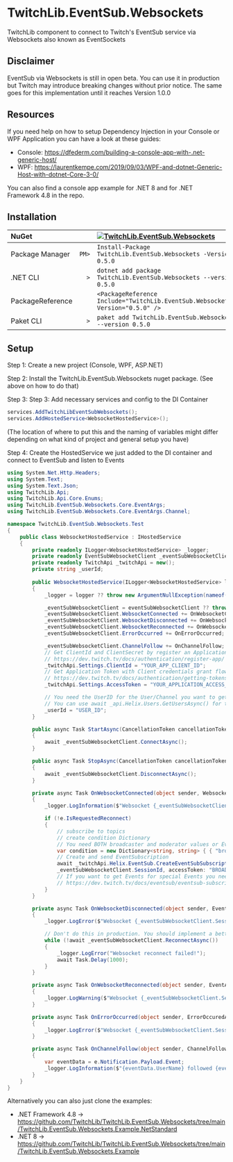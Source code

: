 # TwitchLib.EventSub.Websockets
TwitchLib component to connect to Twitch's EventSub service via Websockets also known as EventSockets

## Disclaimer
EventSub via Websockets is still in open beta.
You can use it in production but Twitch may introduce breaking changes without prior notice.
The same goes for this implementation until it reaches Version 1.0.0

## Resources
If you need help on how to setup Dependency Injection in your Console or WPF Application you can have a look at these guides:
- Console: https://dfederm.com/building-a-console-app-with-.net-generic-host/
- WPF: https://laurentkempe.com/2019/09/03/WPF-and-dotnet-Generic-Host-with-dotnet-Core-3-0/

You can also find a console app example for .NET 8 and for .NET Framework 4.8 in the repo.

## Installation

| NuGet            |       | [![TwitchLib.EventSub.Websockets][1]][2]                                       |
| :--------------- | ----: | :--------------------------------------------------------------------------- |
| Package Manager  | `PM>` | `Install-Package TwitchLib.EventSub.Websockets -Version 0.5.0`                 |
| .NET CLI         | `>`   | `dotnet add package TwitchLib.EventSub.Websockets --version 0.5.0`             |
| PackageReference |       | `<PackageReference Include="TwitchLib.EventSub.Websockets" Version="0.5.0" />` |
| Paket CLI        | `>`   | `paket add TwitchLib.EventSub.Websockets --version 0.5.0`                      |

[1]: https://img.shields.io/nuget/v/TwitchLib.EventSub.Websockets.svg?label=TwitchLib.EventSub.Websockets
[2]: https://www.nuget.org/packages/TwitchLib.EventSub.Websockets

## Setup

Step 1: Create a new project (Console, WPF, ASP.NET)

Step 2: Install the TwitchLib.EventSub.Websockets nuget package. (See above on how to do that)

Step 3: Step 3: Add necessary services and config to the DI Container

```csharp
services.AddTwitchLibEventSubWebsockets();
services.AddHostedService<WebsocketHostedService>();
```
(The location of where to put this and the naming of variables might differ depending on what kind of project and general setup you have)

Step 4: Create the HostedService we just added to the DI container and connect to EventSub and listen to Events

```csharp
using System.Net.Http.Headers;
using System.Text;
using System.Text.Json;
using TwitchLib.Api;
using TwitchLib.Api.Core.Enums;
using TwitchLib.EventSub.Websockets.Core.EventArgs;
using TwitchLib.EventSub.Websockets.Core.EventArgs.Channel;

namespace TwitchLib.EventSub.Websockets.Test
{
    public class WebsocketHostedService : IHostedService
    {
        private readonly ILogger<WebsocketHostedService> _logger;
        private readonly EventSubWebsocketClient _eventSubWebsocketClient;
        private readonly TwitchApi _twitchApi = new();
        private string _userId;
        
        public WebsocketHostedService(ILogger<WebsocketHostedService> logger, EventSubWebsocketClient eventSubWebsocketClient)
        {
            _logger = logger ?? throw new ArgumentNullException(nameof(logger));

            _eventSubWebsocketClient = eventSubWebsocketClient ?? throw new ArgumentNullException(nameof(eventSubWebsocketClient));
            _eventSubWebsocketClient.WebsocketConnected += OnWebsocketConnected;
            _eventSubWebsocketClient.WebsocketDisconnected += OnWebsocketDisconnected;
            _eventSubWebsocketClient.WebsocketReconnected += OnWebsocketReconnected;
            _eventSubWebsocketClient.ErrorOccurred += OnErrorOccurred;

            _eventSubWebsocketClient.ChannelFollow += OnChannelFollow; 
            // Get ClientId and ClientSecret by register an Application here: https://dev.twitch.tv/console/apps
            // https://dev.twitch.tv/docs/authentication/register-app/
            _twitchApi.Settings.ClientId = "YOUR_APP_CLIENT_ID";
            // Get Application Token with Client credentials grant flow.
            // https://dev.twitch.tv/docs/authentication/getting-tokens-oauth/#client-credentials-grant-flow
            _twitchApi.Settings.AccessToken = "YOUR_APPLICATION_ACCESS_TOKEN";

            // You need the UserID for the User/Channel you want to get Events from.
            // You can use await _api.Helix.Users.GetUsersAsync() for that.
            _userId = "USER_ID";
        }

        public async Task StartAsync(CancellationToken cancellationToken)
        {
            await _eventSubWebsocketClient.ConnectAsync();
        }

        public async Task StopAsync(CancellationToken cancellationToken)
        {
            await _eventSubWebsocketClient.DisconnectAsync();
        }

        private async Task OnWebsocketConnected(object sender, WebsocketConnectedArgs e)
        {
            _logger.LogInformation($"Websocket {_eventSubWebsocketClient.SessionId} connected!");

            if (!e.IsRequestedReconnect)
            {
                // subscribe to topics
                // create condition Dictionary
                // You need BOTH broadcaster and moderator values or EventSub returns an Error!
                var condition = new Dictionary<string, string> { { "broadcaster_user_id", _userId }, {"moderator_user_id", _userId} };
                // Create and send EventSubscription
                await _twitchApi.Helix.EventSub.CreateEventSubSubscriptionAsync("channel.follow", "2", condition, EventSubTransportMethod.Websocket,
                _eventSubWebsocketClient.SessionId, accessToken: "BROADCASTER_ACCESS_TOKEN_WITH_SCOPES");
                // If you want to get Events for special Events you need to additionally add the AccessToken of the ChannelOwner to the request.
                // https://dev.twitch.tv/docs/eventsub/eventsub-subscription-types/
            }
        }

        private async Task OnWebsocketDisconnected(object sender, EventArgs e)
        {
            _logger.LogError($"Websocket {_eventSubWebsocketClient.SessionId} disconnected!");

            // Don't do this in production. You should implement a better reconnect strategy with exponential backoff
            while (!await _eventSubWebsocketClient.ReconnectAsync())
            {
                _logger.LogError("Websocket reconnect failed!");
                await Task.Delay(1000);
            }
        }

        private async Task OnWebsocketReconnected(object sender, EventArgs e)
        {
            _logger.LogWarning($"Websocket {_eventSubWebsocketClient.SessionId} reconnected");
        }

        private async Task OnErrorOccurred(object sender, ErrorOccuredArgs e)
        {
            _logger.LogError($"Websocket {_eventSubWebsocketClient.SessionId} - Error occurred!");
        }

        private async Task OnChannelFollow(object sender, ChannelFollowArgs e)
        {
            var eventData = e.Notification.Payload.Event;
            _logger.LogInformation($"{eventData.UserName} followed {eventData.BroadcasterUserName} at {eventData.FollowedAt}");
        }
    }
}
```

Alternatively you can also just clone the examples:
- .NET Framework 4.8 -> https://github.com/TwitchLib/TwitchLib.EventSub.Websockets/tree/main/TwitchLib.EventSub.Websockets.Example.NetStandard
- .NET 8 -> https://github.com/TwitchLib/TwitchLib.EventSub.Websockets/tree/main/TwitchLib.EventSub.Websockets.Example
